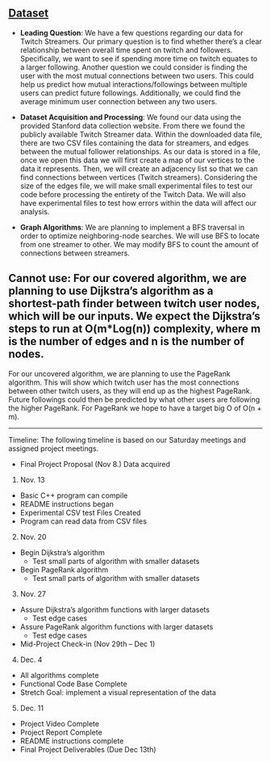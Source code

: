 ## [Dataset](https://snap.stanford.edu/data/twitch_gamers.html)

- **Leading Question**: We have a few questions regarding our data for Twitch Streamers. Our primary question is to find whether there’s a clear relationship between overall time spent on twitch and followers. Specifically, we want to see if spending more time on twitch equates to a larger following. Another question we could consider is finding the user with the most mutual connections between two users. This could help us predict how mutual interactions/followings between multiple users can predict future followings. Additionally, we could find the average minimum user connection between any two users.

- **Dataset Acquisition and Processing**: We found our data using the provided Stanford data collection website. From there we found the publicly available Twitch Streamer data. Within the downloaded data file, there are two CSV files containing the data for streamers, and edges between the mutual follower relationships. As our data is stored in a file, once we open this data we will first create a map of our vertices to the data it represents. Then, we will create an adjacency list so that we can find connections between vertices (Twitch streamers). Considering the size of the edges file, we will make small experimental files to test our code before processing the entirety of the Twitch Data. We will also have experimental files to test how errors within the data will affect our analysis.

- **Graph Algorithms**: We are planning to implement a BFS traversal in order to optimize neighboring-node searches. We will use BFS to locate from one streamer to other. We may modify BFS to count the amount of connections between streamers. 

Cannot use: For our covered algorithm, we are planning to use Dijkstra’s algorithm as a shortest-path finder between twitch user nodes, which will be our inputs. We expect the Dijkstra’s steps to run at O(m*Log(n)) complexity, where m is the number of edges and n is the number of nodes. 
---

For our uncovered algorithm, we are planning to use the PageRank algorithm. This will show which twitch user has the most connections between other twitch users, as they will end up as the highest PageRank. Future followings could then be predicted by what other users are following the higher PageRank. For PageRank we hope to have a target big O of O(n + m).

---

Timeline: The following timeline is based on our Saturday meetings and assigned project meetings.

- Final Project Proposal (Nov 8.)
Data acquired
1. Nov. 13
  - Basic C++ program can compile
  - README instructions began
  - Experimental CSV test Files Created
  - Program can read data from CSV files
2. Nov. 20
  - Begin Dijkstra’s algorithm
    - Test small parts of algorithm with smaller datasets
  - Begin PageRank algorithm
    - Test small parts of algorithm with smaller datasets
3. Nov. 27
  - Assure Dijkstra’s algorithm functions with larger datasets
    - Test edge cases
  - Assure PageRank algorithm functions with larger datasets
    - Test edge cases
- Mid-Project Check-in (Nov 29th – Dec 1)

4. Dec. 4
  - All algorithms complete
  - Functional Code Base Complete
  - Stretch Goal: implement a visual representation of the data
5. Dec. 11
  - Project Video Complete
  - Project Report Complete
  - README instructions complete
- Final Project Deliverables (Due Dec 13th)
